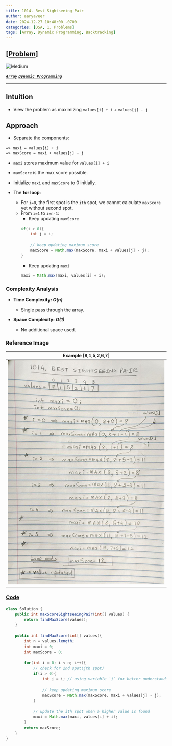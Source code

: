 ```yaml
---
title: 1014. Best Sightseeing Pair
author: aaryaveer
date: 2024-12-27 10:48:00 -0700
categories: [DSA, 1. Problems]
tags: [Array, Dynamic Programming, Backtracking]
---
```


## [[Problem](https://leetcode.com/problems/best-sightseeing-pair/description/)]

 <!-- ![Easy](https://img.shields.io/badge/Easy-green?style=for-the-badge)  -->
![Medium](https://img.shields.io/badge/Medium-yellow?style=for-the-badge)  
<!-- ![Hard](https://img.shields.io/badge/Hard-red?style=for-the-badge) -->

[**_`Array`_**](https://akr2803.github.io/tags/array/) [**_`Dynamic Programming`_**](https://akr2803.github.io/tags/dynamic-programming/)

---

## Intuition
- View the problem as maximizing `values[i] + i` + `values[j] - j`

## Approach

- Separate the components:
```
=> maxi = values[i] + i
=> maxScore = maxi + values[j] - j
```
- `maxi` stores maximum value for `values[i] + i`
- `maxScore` is the max score possible.

- Initialize `maxi` and `maxScore` to 0 initially.
- The **for loop**: 
    - For `i=0`, the first spot is the `ith` spot, we cannot calculate `maxScore` yet without second spot.
    - From `i=1` to `i=n-1`:
        - Keep updating `maxScore`
        ```java
        if(i > 0){
            int j = i;

            // keep updating maximum score
            maxScore = Math.max(maxScore, maxi + values[j] - j);
        }
        ```
        - Keep updating `maxi`
        ```java
        maxi = Math.max(maxi, values[i] + i);
        ```

### Complexity Analysis

- **Time Complexity: _O(n)_**  
    - Single pass through the array.

- **Space Complexity: _O(1)_**  
    - No additional space used.

### Reference Image

| Example [8,1,5,2,6,7]                                              | 
|--------------------------------------------------------------------------------------| 
| <img src="../assets/img/leetcode/12-27-2024-best-sightseeing-pair-01.jpg" height=700 width=500 alt="best-sightseeing-pair"/> |


### [Code](https://github.com/AKR-2803/DSA-Declassified/blob/main/POTD-Leetcode/December/code/BestSightseeingPair.java)

```java
class Solution {
    public int maxScoreSightseeingPair(int[] values) {
        return findMaxScore(values);
    }

    public int findMaxScore(int[] values){
        int n = values.length;
        int maxi = 0;
        int maxScore = 0;

        for(int i = 0; i < n; i++){
            // check for 2nd spot(jth spot)
            if(i > 0){
                int j = i; // using variable `j` for better understanding

                // keep updating maximum score
                maxScore = Math.max(maxScore, maxi + values[j] - j);
            }

            // update the ith spot when a higher value is found
            maxi = Math.max(maxi, values[i] + i);
        }
        return maxScore;
    }
}
```